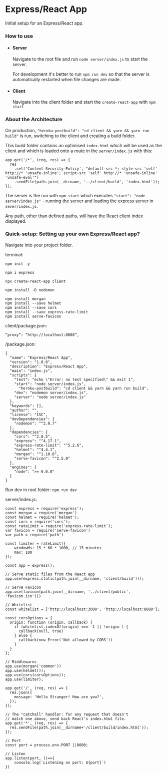 # Express/React App
Initial setup for an Express/React app.

### How to use

- #### Server

  Navigate to the root file and run `node server/index.js` to start the server.

  For development it's better to run `npm run dev` so that the server is automatically restarted when file changes are made.

- #### Client

  Navigate into the client folder and start the `create-react-app` with `npm start`

### About the Architecture

On production, `"heroku-postbuild": "cd client && yarn && yarn run build"` is run, switching to the client and creating a build folder.

This build folder contains an optimised `index.html` which will be used as the client and which is loaded onto a route in the `server/index.js` with this:
```
app.get('/*', (req, res) => {
  res
    .set('Content-Security-Policy', "default-src *; style-src 'self' http://* 'unsafe-inline'; script-src 'self' http://* 'unsafe-inline' 'unsafe-eval'")
    .sendFile(path.join(__dirname, '../client/build', 'index.html'));
});
```

The server is the run with `npm start` which executes `"start": "node server/index.js"` - running the server and loading the express server in `sever/index.js`. 

Any path, other than defined paths, will have the React client index displayed.

### Quick-setup: Setting up your own Express/React app?

Navigate into your project folder.

terminal:
```
npm init -y

npm i express

npx create-react-app client

npm install -D nodemon

npm install morgan
npm install --save helmet
npm install --save cors
npm install --save express-rate-limit
npm install serve-favicon

```

client/package.json:
```
“proxy”: “http://localhost:8080”,
```

/package.json:
```
{
  "name": "Express/React App",
  "version": "1.0.0",
  "description": "Express/React App",
  "main": "index.js",
  "scripts": {
    "test": "echo \"Error: no test specified\" && exit 1",
    "start": "node server/index.js",
	  "heroku-postbuild": "cd client && yarn && yarn run build",
    "dev": "nodemon server/index.js",
    "server": "node server/index.js"
  },
  "keywords": [],
  "author": "",
  "license": "ISC",
  "devDependencies": {
    "nodemon": "^2.0.7"
  },
  "dependencies": {
    "cors": "^2.8.5",
    "express": "^4.17.1",
    "express-rate-limit": "^5.2.6",
    "helmet": "^4.4.1",
    "morgan": "^1.10.0",
    "serve-favicon": "^2.5.0"
  },
  "engines": {
    "node": ">= 6.0.0"
  }
}

```


Run dev in root folder:
`npm run dev`

server/index.js:
```
const express = require('express');
const morgan = require('morgan')
const helmet = require('helmet');
const cors = require('cors');
const rateLimit = require('express-rate-limit');
var favicon = require('serve-favicon')
var path = require('path')

const limiter = rateLimit({
    windowMs: 15 * 60 * 1000, // 15 minutes
    max: 100
});

const app = express();

// Serve static files from the React app
app.use(express.static(path.join(__dirname, 'client/build')));

// Serve Favicon
app.use(favicon(path.join(__dirname, '../client/public', 'favicon.ico')))

// Whitelist
const whitelist = ['http://localhost:3000', 'http://localhost:8080'];

const corsOptions = {
  origin: function (origin, callback) {
    if (whitelist.indexOf(origin) === -1 || !origin ) {
      callback(null, true)
    } else {
      callback(new Error('Not allowed by CORS'))
    }
  }
};

// Middlewares
app.use(morgan('common'))
app.use(helmet());
app.use(cors(corsOptions));
app.use(limiter);

app.get('/', (req, res) => {
  res.json({
    message: 'Hello Stranger! How are you?',
  });
});

// The "catchall" handler: for any request that doesn't
// match one above, send back React's index.html file.
app.get('*', (req, res) => {
  res.sendFile(path.join(__dirname+'/client/build/index.html'));
});

// Port
const port = process.env.PORT ||8080;

// Listen
app.listen(port, ()=>{
    console.log(`Listening on port: ${port}`)
})

```
